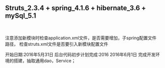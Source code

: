 <h2>Struts_2.3.4 + spring_4.1.6 + hibernate_3.6 + mySql_5.1</h2><br>

注意添加新模块时检查application.xml文件，是否需要增加，子spring配置文件路径，
检查struts.xml文件是否要引入新模块配置文件

开始日期:2016年5月31日
后台代码初步计划完成:2016
2016年6月1日 完成开发环境的搭建，抽取通用dao，Service；